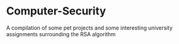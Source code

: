 # Computer-Security
A compilation of some pet projects and some interesting university assignments surrounding the RSA algorithm
